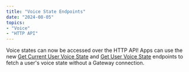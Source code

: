 ```yaml
---
title: "Voice State Endpoints"
date: "2024-08-05"
topics:
- "Voice"
- "HTTP API"
---
```


Voice states can now be accessed over the HTTP API! Apps can use the new [Get Current User Voice State](#DOCS_RESOURCES_VOICE/get-current-user-voice-state) and [Get User Voice State](#DOCS_RESOURCES_VOICE/get-user-voice-state) endpoints to fetch a user's voice state without a Gateway connection.
